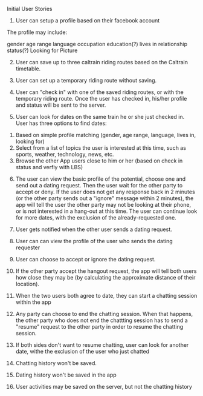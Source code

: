 Initial User Stories 

1. User can setup a profile based on their facebook account

The profile may include:

gender
age range
language
occupation
education(?)
lives in
relationship status(?)
Looking for
Picture

2. User can save up to three caltrain riding routes based on the Caltrain timetable.

3. User can set up a temporary riding route without saving. 

4. User can "check in" with one of the saved riding routes, or with the temporary riding route. Once the user has checked in, his/her profile and status will be sent to the server.

5. User can look for dates on the same train he or she just checked in. User has three options to find dates:

1) Based on simple profile matching (gender, age range, language, lives in, looking for)
2) Select from a list of topics the user is interested at this time, such as sports, weather, technology, news, etc.
3) Browse the other App users close to him or her (based on check in status and verfiy with LBS)

6. The user can view the basic profile of the potential, choose one and send out a dating request. Then the user wait for the other party to accept or deny. If the user does not get any response back in 2 minutes (or the other party sends out a "ignore" message within 2 minutes), the app will tell the user the other party may not be looking at their phone, or is not interested in a hang-out at this time. The user can continue look for more dates, with the exclusion of the already-requested one.

7. User gets notified when the other user sends a dating request. 

8. User can can view the profile of the user who sends the dating requester

9. User can choose to accept or ignore the dating request.

10. If the other party accept the hangout request, the app will tell both users how close they may be (by calculating the approximate distance of their location). 

11. When the two users both agree to date, they can start a chatting session within the app

12. Any party can choose to end the chatting session. When that happens, the other party who does not end the chattting session has to send a "resume" request to the other party in order to resume the chatting session. 

13. If both sides don't want to resume chatting, user can look for another date, withe the exclusion of the user who just chatted 

14. Chatting history won't be saved.

15. Dating history won't be saved in the app

16. User activities may be saved on the server, but not the chatting history
